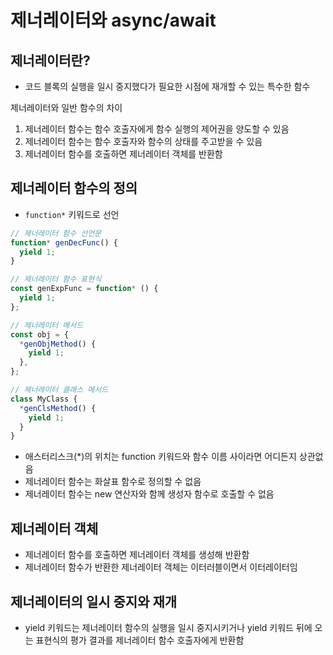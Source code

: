 # 제너레이터와 async/await

## 제너레이터란?

- 코드 블록의 실행을 일시 중지했다가 필요한 시점에 재개할 수 있는 특수한 함수

제너레이터와 일반 함수의 차이

1. 제너레이터 함수는 함수 호출자에게 함수 실행의 제어권을 양도할 수 있음
2. 제너레이터 함수는 함수 호출자와 함수의 상태를 주고받을 수 있음
3. 제너레이터 함수를 호출하면 제너레이터 객체를 반환함

## 제너레이터 함수의 정의

- `function*` 키워드로 선언

```js
// 제너레이터 함수 선언문
function* genDecFunc() {
  yield 1;
}

// 제너레이터 함수 표현식
const genExpFunc = function* () {
  yield 1;
};

// 제너레이터 메서드
const obj = {
  *genObjMethod() {
    yield 1;
  },
};

// 제너레이터 클래스 메서드
class MyClass {
  *genClsMethod() {
    yield 1;
  }
}
```

- 애스터리스크(\*)의 위치는 function 키워드와 함수 이름 사이라면 어디든지 상관없음
- 제너레이터 함수는 화살표 함수로 정의할 수 없음
- 제너레이터 함수는 new 연산자와 함께 생성자 함수로 호출할 수 없음

## 제너레이터 객체

- 제너레이터 함수를 호출하면 제너레이터 객체를 생성해 반환함
- 제너레이터 함수가 반환한 제너레이터 객체는 이터러블이면서 이터레이터임

## 제너레이터의 일시 중지와 재개

- yield 키워드는 제너레이터 함수의 실행을 일시 중지시키거나 yield 키워드 뒤에 오는 표현식의 평가 결과를 제너레이터 함수 호출자에게 반환함
